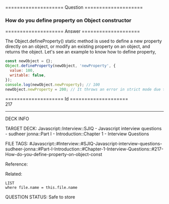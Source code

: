 ==================== Question ====================  

### How do you define property on Object constructor  

==================== Answer ====================  

The Object.defineProperty() static method is used to define a new property
directly on an object, or modify an existing property on an object, and returns
the object. Let's see an example to know how to define property,

```javascript
const newObject = {};
Object.defineProperty(newObject, 'newProperty', {
  value: 100,
  writable: false,
});
console.log(newObject.newProperty); // 100
newObject.newProperty = 200; // It throws an error in strict mode due to writable setting
```

==================== Id ====================  
217
<!--ID: 1707879831840-->

---

DECK INFO

TARGET DECK: Javascript::Interview::SJIQ - Javascript interview questions - sudheer jonna::Part I - Introduction::Chapter 1 - Interview Questions

FILE TAGS: #Javascript::#Interview::#SJIQ-Javascript-interview-questions-sudheer-jonna::#Part-I-Introduction::#Chapter-1-Interview-Questions::#217-How-do-you-define-property-on-object-const

Reference:

Related:

```dataview
LIST
where file.name = this.file.name
```
QUESTION STATUS: Safe to store
